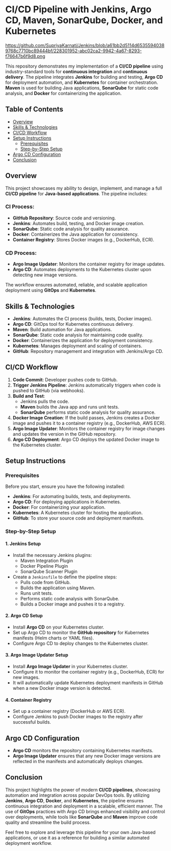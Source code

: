 # CI/CD Pipeline with Jenkins, Argo CD, Maven, SonarQube, Docker, and Kubernetes

https://github.com/SupriyaKarnati/Jenkins/blob/a61bb2d5114d65355940389768c7710bc89444bf/228301952-abc02ca2-9942-4a67-8293-f76647b6f9d8.png

This repository demonstrates my implementation of a **CI/CD pipeline** using industry-standard tools for **continuous integration** and **continuous delivery**. The pipeline integrates **Jenkins** for building and testing, **Argo CD** for deployment automation, and **Kubernetes** for container orchestration. **Maven** is used for building Java applications, **SonarQube** for static code analysis, and **Docker** for containerizing the application.

## Table of Contents

- [Overview](#overview)
- [Skills & Technologies](#skills--technologies)
- [CI/CD Workflow](#cicd-workflow)
- [Setup Instructions](#setup-instructions)
  - [Prerequisites](#prerequisites)
  - [Step-by-Step Setup](#step-by-step-setup)
- [Argo CD Configuration](#argo-cd-configuration)
- [Conclusion](#conclusion)

## Overview

This project showcases my ability to design, implement, and manage a full **CI/CD pipeline** for **Java-based applications**. The pipeline includes:

### CI Process:
- **GitHub Repository**: Source code and versioning.
- **Jenkins**: Automates build, testing, and Docker image creation.
- **SonarQube**: Static code analysis for quality assurance.
- **Docker**: Containerizes the Java application for consistency.
- **Container Registry**: Stores Docker images (e.g., DockerHub, ECR).

### CD Process:
- **Argo Image Updater**: Monitors the container registry for image updates.
- **Argo CD**: Automates deployments to the Kubernetes cluster upon detecting new image versions.

The workflow ensures automated, reliable, and scalable application deployment using **GitOps** and **Kubernetes**.

## Skills & Technologies

- **Jenkins**: Automates the CI process (builds, tests, Docker images).
- **Argo CD**: GitOps tool for Kubernetes continuous delivery.
- **Maven**: Build automation for Java applications.
- **SonarQube**: Static code analysis for maintaining code quality.
- **Docker**: Containerizes the application for deployment consistency.
- **Kubernetes**: Manages deployment and scaling of containers.
- **GitHub**: Repository management and integration with Jenkins/Argo CD.

## CI/CD Workflow

1. **Code Commit**: Developer pushes code to GitHub.
2. **Trigger Jenkins Pipeline**: Jenkins automatically triggers when code is pushed to GitHub (via webhooks).
3. **Build and Test**:
   - Jenkins pulls the code.
   - **Maven** builds the Java app and runs unit tests.
   - **SonarQube** performs static code analysis for quality assurance.
4. **Docker Image Creation**: If the build passes, Jenkins creates a Docker image and pushes it to a container registry (e.g., DockerHub, AWS ECR).
5. **Argo Image Updater**: Monitors the container registry for image changes and updates the version in the GitHub repository.
6. **Argo CD Deployment**: Argo CD deploys the updated Docker image to the Kubernetes cluster.

## Setup Instructions

### Prerequisites

Before you start, ensure you have the following installed:

- **Jenkins**: For automating builds, tests, and deployments.
- **Argo CD**: For deploying applications in Kubernetes.
- **Docker**: For containerizing your application.
- **Kubernetes**: A Kubernetes cluster for hosting the application.
- **GitHub**: To store your source code and deployment manifests.

### Step-by-Step Setup

#### 1. Jenkins Setup

- Install the necessary Jenkins plugins:
  - Maven Integration Plugin
  - Docker Pipeline Plugin
  - SonarQube Scanner Plugin
- Create a `Jenkinsfile` to define the pipeline steps:
  - Pulls code from GitHub.
  - Builds the application using Maven.
  - Runs unit tests.
  - Performs static code analysis with SonarQube.
  - Builds a Docker image and pushes it to a registry.

#### 2. Argo CD Setup

- Install **Argo CD** on your Kubernetes cluster.
- Set up Argo CD to monitor the **GitHub repository** for Kubernetes manifests (Helm charts or YAML files).
- Configure Argo CD to deploy changes to the Kubernetes cluster.

#### 3. Argo Image Updater Setup

- Install **Argo Image Updater** in your Kubernetes cluster.
- Configure it to monitor the container registry (e.g., DockerHub, ECR) for new images.
- It will automatically update Kubernetes deployment manifests in GitHub when a new Docker image version is detected.

#### 4. Container Registry

- Set up a container registry (DockerHub or AWS ECR).
- Configure Jenkins to push Docker images to the registry after successful builds.

## Argo CD Configuration

- **Argo CD** monitors the repository containing Kubernetes manifests.
- **Argo Image Updater** ensures that any new Docker image versions are reflected in the manifests and automatically deploys changes.

## Conclusion

This project highlights the power of modern **CI/CD pipelines**, showcasing automation and integration across popular DevOps tools. By utilizing **Jenkins**, **Argo CD**, **Docker**, and **Kubernetes**, the pipeline ensures continuous integration and deployment in a scalable, efficient manner. The use of **GitOps** practices with Argo CD brings enhanced visibility and control over deployments, while tools like **SonarQube** and **Maven** improve code quality and streamline the build process.

Feel free to explore and leverage this pipeline for your own Java-based applications, or use it as a reference for building a similar automated deployment workflow.

